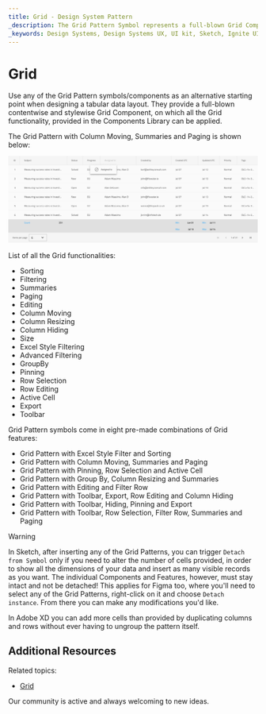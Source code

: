 ```yaml
---
title: Grid - Design System Pattern
_description: The Grid Pattern Symbol represents a full-blown Grid Component.
_keywords: Design Systems, Design Systems UX, UI kit, Sketch, Ignite UI for Angular, Sketch to Angular, Angular, Angular Design System, Export code from Sketch, Design Kits for Angular, Sketch HTML, Sketch to HTML, Sketch UI kits, Figma, Figma to Angular, Export code from Figma, Figma HTML, Figma to HTML, Figma UI kits
---
```


# Grid

Use any of the Grid Pattern symbols/components as an alternative starting point when designing a tabular data layout. They provide a full-blown contentwise and stylewise Grid Component, on which all the Grid functionality, provided in the Components Library can be applied.

The Grid Pattern with Column Moving, Summaries and Paging is shown below:

<img class="responsive-img" src="../images/grid.png" srcset="../images/grid@2x.png 2x" />

List of all the Grid functionalities:
- Sorting
- Filtering
- Summaries
- Paging
- Editing
- Column Moving
- Column Resizing
- Column Hiding
- Size
- Excel Style Filtering
- Advanced Filtering
- GroupBy
- Pinning
- Row Selection
- Row Editing
- Active Cell
- Export
- Toolbar


Grid Pattern symbols come in eight pre-made combinations of Grid features:
- Grid Pattern with Excel Style Filter and Sorting
- Grid Pattern with Column Moving, Summaries and Paging
- Grid Pattern with Pinning, Row Selection and Active Cell
- Grid Pattern with Group By, Column Resizing and Summaries
- Grid Pattern with Editing and Filter Row
- Grid Pattern with Toolbar, Export, Row Editing and Column Hiding
- Grid Pattern with Toolbar, Hiding, Pinning and Export
- Grid Pattern with Toolbar, Row Selection, Filter Row, Summaries and Paging


> [!WARNING]
> In Sketch, after inserting any of the Grid Patterns, you can trigger `Detach from Symbol` only if you need to alter the number of cells provided, in order to show all the dimensions of your data and insert as many visible records as you want. The individual Components and Features, however, must stay intact and not be detached! This applies for Figma too, where you'll need to select any of the Grid Patterns, right-click on it and choose `Detach instance`. From there you can make any modifications you'd like.
>
> In Adobe XD you can add more cells than provided by duplicating columns and rows without ever having to ungroup the pattern itself.

## Additional Resources

Related topics:

- [Grid](../components/grid.md)

Our community is active and always welcoming to new ideas.
